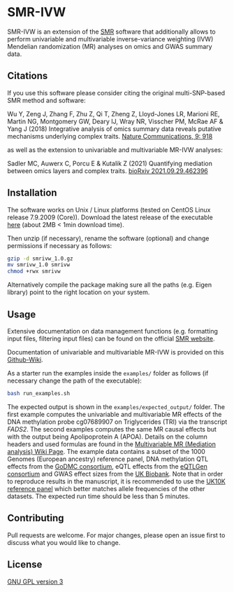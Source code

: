 # SMR-IVW

SMR-IVW is an extension of the [SMR](https://cnsgenomics.com/software/smr/) software that additionally allows to perform univariable and multivariable inverse-variance weighting (IVW) Mendelian randomization (MR) analyses on omics and GWAS summary data.

## Citations

If you use this software please consider citing the original multi-SNP-based SMR method and software:

Wu Y, Zeng J, Zhang F, Zhu Z, Qi T, Zheng Z, Lloyd-Jones LR, Marioni RE, Martin NG, Montgomery GW, Deary IJ, Wray NR, Visscher PM, McRae AF & Yang J (2018) Integrative analysis of omics summary data reveals putative mechanisms underlying complex traits. [Nature Communications, 9: 918](https://doi.org/10.1038/s41467-018-03371-0)

as well as the extension to univariable and multivariable MR-IVW analyses:

Sadler MC, Auwerx C, Porcu E & Kutalik Z (2021) Quantifying mediation between omics layers and complex traits. [bioRxiv 2021.09.29.462396]( https://doi.org/10.1101/2021.09.29.462396)

## Installation

The software works on Unix / Linux platforms (tested on CentOS Linux release 7.9.2009 (Core)). Download the latest release of the executable [here](https://github.com/masadler/smrivw/releases) (about 2MB < 1min download time). 

Then unzip (if necessary), rename the software (optional) and change permissions if necessary as follows:

```bash
gzip -d smrivw_1.0.gz
mv smrivw_1.0 smrivw
chmod +rwx smrivw
```

Alternatively compile the package making sure all the paths (e.g. Eigen library) point to the right location on your system.

## Usage

Extensive documentation on data management functions (e.g. formatting input files, filtering input files) can be found on the official [SMR website](https://cnsgenomics.com/software/smr/). 

Documentation of univariable and multivariable MR-IVW is provided on this [Github-Wiki](https://github.com/masadler/smrivw/wiki).

As a starter run the examples inside the `examples/` folder as follows (if necessary change the path of the executable):

```bash
bash run_examples.sh
```

The expected output is shown in the `examples/expected_output/` folder. The first example computes the univariable and multivariable MR effects of the DNA methylation probe cg07689907 on Triglycerides (TRI) via the transcript *FADS2*. The second examples computes the same MR causal effects but with the output being Apolipoprotein A (APOA). Details on the column headers and used formulas are found in the [Multivariable MR (Mediation analysis) Wiki Page](https://github.com/masadler/smrivw/wiki/Multivariable-MR-(Mediation-analysis)). The example data contains a subset of the 1000 Genomes (European ancestry) reference panel, DNA methylation QTL effects from the [GoDMC consortium](http://mqtldb.godmc.org.uk/downloads), eQTL effects from the [eQTLGen consortium](https://www.eqtlgen.org/cis-eqtls.html) and GWAS effect sizes from the [UK Biobank](http://www.nealelab.is/uk-biobank). Note that in order to reproduce results in the manuscript, it is recommended to use the [UK10K reference panel](https://doi.org/10.1038/nature14962) which better matches allele frequencies of the other datasets. The expected run time should be less than 5 minutes.

## Contributing
Pull requests are welcome. For major changes, please open an issue first to discuss what you would like to change.

## License
[GNU GPL version 3](https://www.gnu.org/licenses/gpl-3.0.en.html)
